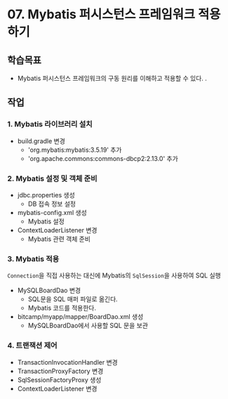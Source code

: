# 07. Mybatis 퍼시스턴스 프레임워크 적용하기

## 학습목표

- Mybatis 퍼시스턴스 프레임워크의 구동 원리를 이해하고 적용할 수 있다. .

## 작업

### 1. Mybatis 라이브러리 설치

- build.gradle 변경
  - 'org.mybatis:mybatis:3.5.19' 추가
  - 'org.apache.commons:commons-dbcp2:2.13.0' 추가

### 2. Mybatis 설정 및 객체 준비

- jdbc.properties 생성
  - DB 접속 정보 설정
- mybatis-config.xml 생성
  - Mybatis 설정
- ContextLoaderListener 변경
  - Mybatis 관련 객체 준비

### 3. Mybatis 적용

`Connection`을 직접 사용하는 대신에 Mybatis의 `SqlSession`을 사용하여 SQL 실행
 
- MySQLBoardDao 변경
  - SQL문을 SQL 매퍼 파일로 옮긴다.
  - Mybatis 코드를 적용한다.
- bitcamp/myapp/mapper/BoardDao.xml 생성
  - MySQLBoardDao에서 사용할 SQL 문을 보관

### 4. 트랜잭션 제어

- TransactionInvocationHandler 변경
- TransactionProxyFactory 변경
- SqlSessionFactoryProxy 생성
- ContextLoaderListener 변경

